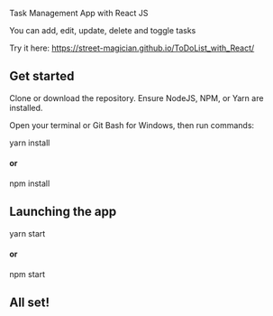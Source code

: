 Task Management App with React JS

You can add, edit, update, delete and toggle tasks

Try it here: https://street-magician.github.io/ToDoList_with_React/

## Get started

Clone or download the repository. Ensure NodeJS, NPM, or Yarn are installed.

Open your terminal or Git Bash for Windows, then run commands:

yarn install
#### or
npm install

## Launching the app

yarn start
#### or
npm start

## All set!
